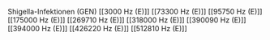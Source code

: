Shigella-Infektionen (GEN)
[[3000 Hz (E)]]
[[73300 Hz (E)]]
[[95750 Hz (E)]]
[[175000 Hz (E)]]
[[269710 Hz (E)]]
[[318000 Hz (E)]]
[[390090 Hz (E)]]
[[394000 Hz (E)]]
[[426220 Hz (E)]]
[[512810 Hz (E)]]